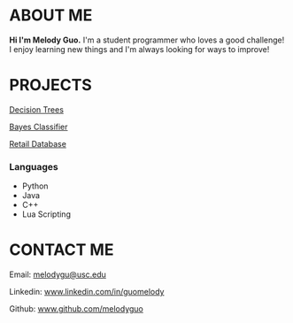 # ABOUT ME
**Hi I'm Melody Guo.** I'm a student programmer who loves a good challenge! I enjoy learning new things and I'm always looking for ways to improve!

# PROJECTS
[Decision Trees](https://melodyguo.github.io/projects/decision.html)

[Bayes Classifier](https://melodyguo.github.io/projects/bayes.html)

[Retail Database](https://melodyguo.github.io/projects/retail.html)

### Languages
- Python
- Java
- C++
- Lua Scripting


# CONTACT ME
Email: melodygu@usc.edu

Linkedin: www.linkedin.com/in/guomelody

Github: www.github.com/melodyguo
